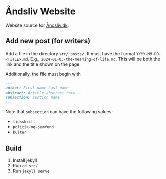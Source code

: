 # Åndsliv Website

Website source for [Åndsliv.dk](https://xn--ndsliv-hua.dk/).

## Add new post (for writers)

Add a file in the directory `src/_posts/`.
It must have the format `YYYY-MM-DD-<TITLE>.md`.
E.g., `2024-01-03-the-meaning-of-life.md`.
This will be both the link and the title shown on the page.

Additionally, the file must begin with
```md
---
author: First name Last name
abstract: Article abstract here...
subsection: section name
---

```

Note that `subsection` can have the following values:
- `tidsskrift`
- `politik-og-samfund`
- `kultur`

## Build

1. Install jekyll
2. Run `cd src/`
3. Run `jekyll serve`
